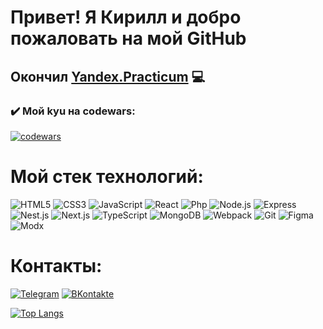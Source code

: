 # Привет! Я Кирилл и добро пожаловать на мой GitHub
## Окончил [Yandex.Practicum](https://practicum.yandex.ru/web/) :computer:

### :heavy_check_mark: Мой kyu на codewars:
[![codewars](https://www.codewars.com/users/KirillEvo/badges/large)](https://www.codewars.com/users/KirillEvo)

# Мой стек технологий:
![HTML5](https://img.shields.io/badge/-HTML5-090909?style=for-the-badge&logo=HTML5)
![CSS3](https://img.shields.io/badge/-CSS3-090909?style=for-the-badge&logo=CSS3)
![JavaScript](https://img.shields.io/badge/-JavaScript-090909?style=for-the-badge&logo=JavaScript)
![React](https://img.shields.io/badge/-React-090909?style=for-the-badge&logo=React)
![Php](https://img.shields.io/badge/-php-090909?style=for-the-badge&logo=php)
![Node.js](https://img.shields.io/badge/-Node.js-090909?style=for-the-badge&logo=Node.js)
![Express](https://img.shields.io/badge/-Express-090909?style=for-the-badge&logo=Express)
![Nest.js](https://img.shields.io/badge/-Nest.js-090909?style=for-the-badge&logo=Nestjs)
![Next.js](https://img.shields.io/badge/-Next.js-090909?style=for-the-badge&logo=Next.js)
![TypeScript](https://img.shields.io/badge/-TypeScript-090909?style=for-the-badge&logo=TypeScript)
![MongoDB](https://img.shields.io/badge/-MongoDB-090909?style=for-the-badge&logo=MongoDB)
![Webpack](https://img.shields.io/badge/-Webpack-090909?style=for-the-badge&logo=Webpack)
![Git](https://img.shields.io/badge/-Git-090909?style=for-the-badge&logo=Git)
![Figma](https://img.shields.io/badge/-Figma-090909?style=for-the-badge&logo=Figma)
![Modx](https://img.shields.io/badge/-Modx-090909?style=for-the-badge&logo=Modx)

# Контакты:
[![Telegram](https://img.shields.io/badge/-Telegram-090909?style=for-the-badge&logo=Telegram)](https://t.me/https://t.me/kdvoryaninov)
[![ВKontakte](https://img.shields.io/badge/-Вконтакте-090909?style=for-the-badge&logo=VK)](https://vk.com/sayonara_python)

[![Top Langs](https://github-readme-stats.vercel.app/api/top-langs/?username=KirillEvo&layout=compact)](https://github.com/anuraghazra/github-readme-stats)
